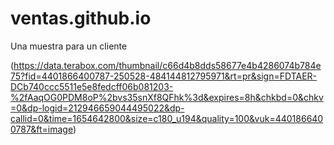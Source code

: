 # ventas.github.io
Una muestra para un cliente

(https://data.terabox.com/thumbnail/c66d4b8dds58677e4b4286074b784e75?fid=4401866400787-250528-484144812795971&rt=pr&sign=FDTAER-DCb740ccc5511e5e8fedcff06b081203-%2fAaqOG0PDM8oP%2bvs35snXf8QFhk%3d&expires=8h&chkbd=0&chkv=0&dp-logid=212946659044495022&dp-callid=0&time=1654642800&size=c180_u194&quality=100&vuk=4401866400787&ft=image)
